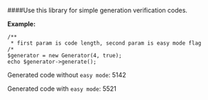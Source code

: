 ####Use this library for simple generation verification codes.

**Example:**
```$php
/**
 * first param is code length, second param is easy mode flag
/*
$generator = new Generator(4, true);
echo $generator->generate();
```

Generated code without `easy mode`: 5142

Generated code with `easy mode`: 5521
